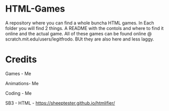 # HTML-Games
A repository where you can find a whole buncha HTML games. In Each folder you will find 2 things. A README with  the contols and where to find it online and the actual game. All of these games can be found online @ scratch.mit.edu/users/legitfrodo. BUt they are also here and less laggy. 


# Credits
Games - Me

Animations- Me

Coding - Me

SB3 - HTML - https://sheeptester.github.io/htmlifier/
